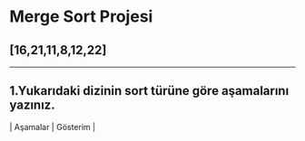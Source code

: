 # Merge Sort Projesi

## [16,21,11,8,12,22]

---
1.Yukarıdaki dizinin sort türüne göre aşamalarını yazınız.
---
| Aşamalar | Gösterim | 
